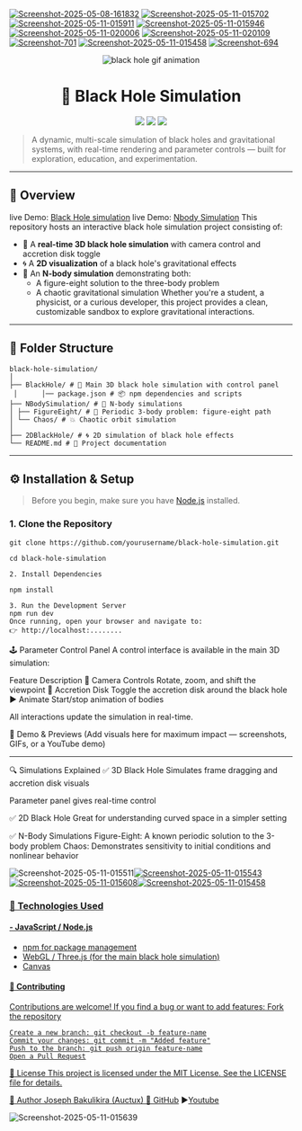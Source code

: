 <a href="https://ibb.co/KjcYXH08"><img src="https://i.ibb.co/KjcYXH08/Screenshot-2025-05-08-161832.png" alt="Screenshot-2025-05-08-161832" border="0"></a> <a href="https://ibb.co/bnYx7S9"><img src="https://i.ibb.co/Df6ZmFYs/Screenshot-2025-05-11-015702.png" alt="Screenshot-2025-05-11-015702" border="0"></a> <a href="https://ibb.co/dwZGTLX8"><img src="https://i.ibb.co/dwZGTLX8/Screenshot-2025-05-11-015911.png" alt="Screenshot-2025-05-11-015911" border="0"></a> <a href="https://ibb.co/5xR2gv30"><img src="https://i.ibb.co/5xR2gv30/Screenshot-2025-05-11-015946.png" alt="Screenshot-2025-05-11-015946" border="0"></a> <a href="https://ibb.co/LdMbrCx6"><img src="https://i.ibb.co/LdMbrCx6/Screenshot-2025-05-11-020006.png" alt="Screenshot-2025-05-11-020006" border="0"></a> <a href="https://ibb.co/hRTRNkSv"><img src="https://i.ibb.co/hRTRNkSv/Screenshot-2025-05-11-020109.png" alt="Screenshot-2025-05-11-020109" border="0"></a><a href="https://ibb.co/Fkm3kfGN"><img src="https://i.ibb.co/Fkm3kfGN/Screenshot-701.png" alt="Screenshot-701" border="0"></a> <a href="https://ibb.co/zVFZf1LR"><img src="https://i.ibb.co/zVFZf1LR/Screenshot-2025-05-11-015458.png" alt="Screenshot-2025-05-11-015458" border="0"></a> <a href="https://ibb.co/bgwYqsVx"><img src="https://i.ibb.co/bgwYqsVx/Screenshot-694.png" alt="Screenshot-694" border="0"></a>

<p align='center'>
<img src="https://i.ibb.co/1tdjPR9f/clideo-editor-b37ea9242f204371b1e94f6e7148c774.gif" alt="black hole gif animation"/>
</p>
<h1 align='center'>🌌 Black Hole Simulation</h1>
<p align="center">
  <img src="https://img.shields.io/badge/Project-Black%20Hole%20Sim-blueviolet" />
  <img src="https://img.shields.io/badge/License-MIT-yellow" />
  <img src="https://img.shields.io/badge/Status-Active-brightgreen" />
</p>

> A dynamic, multi-scale simulation of black holes and gravitational systems, with real-time rendering and parameter controls — built for exploration, education, and experimentation.

---

## 🧠 Overview
live Demo: [Black Hole simulation](https://blackhole-auctux.vercel.app/ "Black Hole simulation")
live Demo: [Nbody Simulation](https://nbody-simulation-auctux.netlify.app/ "Nbody Simulation")
This repository hosts an interactive black hole simulation project consisting of:

- 🌠 A **real-time 3D black hole simulation** with camera control and accretion disk toggle
- 🌀 A **2D visualization** of a black hole's gravitational effects
- 🔄 An **N-body simulation** demonstrating both:
  - A figure-eight solution to the three-body problem
  - A chaotic gravitational simulation
Whether you're a student, a physicist, or a curious developer, this project provides a clean, customizable sandbox to explore gravitational interactions.

---
## 📂 Folder Structure

```
black-hole-simulation/
│
├── BlackHole/ # 🌌 Main 3D black hole simulation with control panel
 │		│── package.json # 📦 npm dependencies and scripts
├── NBodySimulation/ # 🔄 N-body simulations
│ ├── FigureEight/ # 🧊 Periodic 3-body problem: figure-eight path
│ └── Chaos/ # 💥 Chaotic orbit simulation
│
├── 2DBlackHole/ # 🌀 2D simulation of black hole effects
└── README.md # 📘 Project documentation
```

---

## ⚙️ Installation & Setup

> Before you begin, make sure you have [Node.js](https://nodejs.org/) installed.

### 1. Clone the Repository
    git clone https://github.com/yourusername/black-hole-simulation.git
    
    cd black-hole-simulation
    
    2. Install Dependencies
    
    npm install
    
    3. Run the Development Server
    npm run dev
    Once running, open your browser and navigate to:
    👉 http://localhost:........


🕹️ Parameter Control Panel
A control interface is available in the main 3D simulation:

Feature	Description
🎥 Camera Controls	Rotate, zoom, and shift the viewpoint
🌌 Accretion Disk	Toggle the accretion disk around the black hole
▶️ Animate	Start/stop animation of bodies

All interactions update the simulation in real-time.

📸 Demo & Previews
(Add visuals here for maximum impact — screenshots, GIFs, or a YouTube demo)

------------


🔍 Simulations Explained
✅ 3D Black Hole
Simulates frame dragging and accretion disk visuals

Parameter panel gives real-time control

✅ 2D Black Hole
Great for understanding curved space in a simpler setting

✅ N-Body Simulations
Figure-Eight: A known periodic solution to the 3-body problem
Chaos: Demonstrates sensitivity to initial conditions and nonlinear behavior

<img src="https://i.ibb.co/bnYx7S9/Screenshot-2025-05-11-015511.png" alt="Screenshot-2025-05-11-015511" border="0"></a><a href="https://ibb.co/Kxf9Jk9W"><img src="https://i.ibb.co/Kxf9Jk9W/Screenshot-2025-05-11-015543.png" alt="Screenshot-2025-05-11-015543" border="0"></a><a href="https://ibb.co/Q36qhmw4"><img src="https://i.ibb.co/Q36qhmw4/Screenshot-2025-05-11-015608.png" alt="Screenshot-2025-05-11-015608" border="0"></a><a href="https://ibb.co/Y79SmjVp"><img src="https://i.ibb.co/zVFZf1LR/Screenshot-2025-05-11-015458.png" alt="Screenshot-2025-05-11-015458" border="0"></a> <a href="https://ibb.co/bgwYqsVx">

### 🧩 Technologies Used
#### - JavaScript / Node.js
- npm for package management
- WebGL / Three.js (for the main black hole simulation)
- Canvas 

#### 🤝 Contributing
Contributions are welcome! If you find a bug or want to add features:
Fork the repository
```
Create a new branch: git checkout -b feature-name
Commit your changes: git commit -m "Added feature"
Push to the branch: git push origin feature-name
Open a Pull Request
```
📄 License
This project is licensed under the MIT License. See the LICENSE file for details.

👤 Author
Joseph Bakulikira (Auctux)
🔗[ GitHub](https://github.com/Josephbakulikira " GitHub")
▶️[Youtube](https://www.youtube.com/c/Auctux "Youtube")

<img src="https://i.ibb.co/Y79SmjVp/Screenshot-2025-05-11-015639.png" alt="Screenshot-2025-05-11-015639" border="0"></a> <a href="https://ibb.co/Df6ZmFYs">
